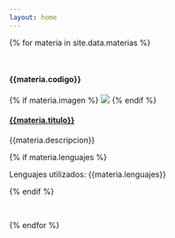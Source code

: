 ```yaml
---
layout: home
---
```


<div class="call-outs-container">


{% for materia in site.data.materias %}

<pre> </pre>

<div class="call-out" style="background-color:{{materia.color}}">
  <h4>{{materia.codigo}}</h4>
  {% if materia.imagen %} <img src="{{materia.imagen}}"> {% endif %}
  <a href="{{materia.sitio}}" title="{{materia.titulo}}"><h4>{{materia.titulo}}</h4></a>
  <p>{{materia.descripcion}}</p>
  {% if materia.lenguajes %} <p>Lenguajes utilizados: {{materia.lenguajes}}</p> {% endif %}
</div>

<pre> </pre>

{% endfor %}

</div>